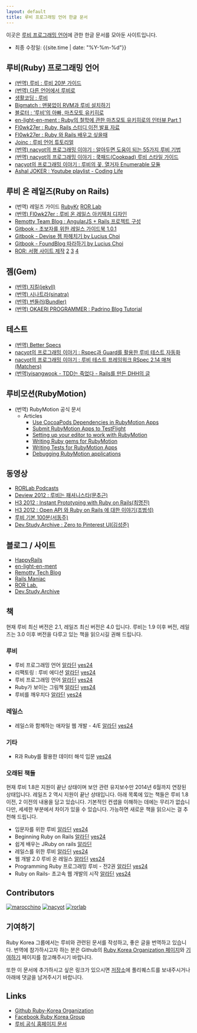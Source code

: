 ```yaml
---
layout: default
title: 루비 프로그래밍 언어 한글 문서
---
```


이곳은 [루비 프로그래밍 언어](https://www.ruby-lang.org/ko/)에 관한 한글 문서를 모아둔 사이트입니다.

- 최종 수정일: {{site.time | date: "%Y-%m-%d"}}

## 루비(Ruby) 프로그래밍 언어

- [(번역) 루비 : 루비 20분 가이드](https://www.ruby-lang.org/ko/documentation/quickstart/)
- [(번역) 다른 언어에서 루비로](https://www.ruby-lang.org/ko/documentation/ruby-from-other-languages/)
- [생활코딩 : 루비](http://opentutorials.org/course/742/4554)
- [Bigmatch : 맨붕없이 RVM과 루비 설치하기](http://bigmatch.i-um.net/2013/12/%EB%A9%98%EB%B6%95%EC%97%86%EC%9D%B4-rvm%EA%B3%BC-%EB%A3%A8%EB%B9%84-%EC%84%A4%EC%B9%98%ED%95%98%EA%B8%B0/)
- [블로터 : ‘루비’의 아빠, 마츠모토 유키히로](http://www.bloter.net/archives/184564)
- [en-light-en-ment : Ruby의 철학에 관한 마츠모토 유키히로의 인터뷰 Part 1](http://joonjeong.wordpress.com/2013/08/15/ruby%EC%9D%98-%EC%B2%A0%ED%95%99%EC%97%90-%EA%B4%80%ED%95%9C-%EB%A7%88%EC%B8%A0%EB%AA%A8%ED%86%A0-%EC%9C%A0%ED%82%A4%ED%9E%88%EB%A1%9C%EC%9D%98-%EC%9D%B8%ED%84%B0%EB%B7%B0-part-1/)
- [Fl0wk27er : Ruby, Rails 스터디 이전 발표 자료](http://flowkater.github.io/blog/2013/05/29/be-a-rubyist-1-2/)
- [Fl0wk27er : Ruby 와 Rails 배우고 싶을때](http://flowkater.github.io/blog/2013/08/07/ruby-and-rails-learning-resource/)
- [Joinc : 루비 언어 튜토리얼](http://www.joinc.co.kr/modules/moniwiki/wiki.php/Site/Ruby/Tutorial01)
- [(번역) nacyot의 프로그래밍 이야기 : 알아두면 도움이 되는 55가지 루비 기법](https://gist.github.com/nacyot/7624036)
- [(번역) nacyot의 프로그래밍 이야기 : 쿡패드(Cookpad) 루비 스타일 가이드](http://blog.nacyot.com/articles/2014-03-23-cookpad-ruby-styleguide/)
- [nacyot의 프로그래밍 이야기 : 루비의 꽃, 열거자 Enumerable 모듈](http://blog.nacyot.com/articles/2014-04-19-ruby-enumerable/)
- [Ashal JOKER : Youtube playlist - Coding Life](http://www.youtube.com/playlist?list=PLbdtsbZUwdeSAjccModOzFREAyX9W4Jh-)

## 루비 온 레일즈(Ruby on Rails)

- (번역) 레일즈 가이드 [RubyKr](http://rorlab.org/rg/index.html) [ROR Lab](http://rubykr.github.io/rails_guides/)
- [(번역) Fl0wk27er : 루비 온 레일스 아키텍처 디자인](http://flowkater.github.io/blog/2013/08/12/rails-architecture/)
- [Remotty Team Blog : AngularJS + Rails 프로젝트 구성](http://blog.remotty.com/blog/2014/02/01/angularjs-plus-rails-peurojegteu-guseong/)
- [Gitbook - 초보자를 위한 레일스 가이드북 1.0.1](https://www.gitbook.io/book/rorlab/railsguidebook)
- [Gitbook - Devise 젬 파헤치기 by Lucius Choi](https://www.gitbook.io/book/luciuschoi/exploring_devise)
- [Gitbook - FoundBlog 따라하기 by Lucius Choi](https://www.gitbook.io/book/luciuschoi/foundblog)
- [ROR: 서평 사이트 제작][making-byeolbada-1] [2][making-byeolbada-2] [3][making-byeolbada-3] [4][making-byeolbada-4]

[making-byeolbada-1]: http://compiztab.github.io/blog/2014/05/11/making-byeolbada/
[making-byeolbada-2]: http://compiztab.github.io/blog/2014/05/15/making-byeolbada/
[making-byeolbada-3]: http://compiztab.github.io/blog/2014/05/17/making-byeolbada/
[making-byeolbada-4]: http://compiztab.github.io/blog/2014/05/21/making-byeolbada/

## 젬(Gem)

- [(번역) 지킬(jekyll)](http://svperstarz.github.io/jekyll-docs-ko/)
- [(번역) 시나트라(sinatra)](http://www.sinatrarb.com/intro-ko.html)
- [(번역) 번들러(Bundler)](http://ruby-korea.github.io/bundler-site/)
- [(번역) OKAERI PROGRAMMER : Padrino Blog Tutorial](http://blog.baenlee.com/blog/2013/12/30/bundle-exec-padrino-g-project/)

## 테스트

- [(번역) Better Specs](http://betterspecs.org/ko)
- [nacyot의 프로그래밍 이야기 : Rspec과 Guard를 활용한 루비 테스트 자동화](http://blog.nacyot.com/articles/2013-10-02-ruby-test-automation-with-rspec-and-guard/)
- [nacyot의 프로그래밍 이야기 : 루비 테스트 프레임워크 RSpec 2.14 매쳐(Matchers)](http://blog.nacyot.com/articles/2014-04-07-rspec-matchers/)
- [(번역)yisangwook - TDD는 죽었다 - Rails를 만든 DHH의 글](http://yisangwook.tumblr.com/post/83725422949/tdd-is-dead-long-live-testing)

## 루비모션(RubyMotion)

- (번역) RubyMotion 공식 문서
  - Articles
    - [Use CocoaPods Dependencies in RubyMotion Apps](http://ruby-korea.github.io/RubyMotionDocumentation/articles/cocoapods/)
    - [Submit RubyMotion Apps to TestFlight](http://ruby-korea.github.io/RubyMotionDocumentation/articles/testflight/)
    - [Setting up your editor to work with RubyMotion](http://ruby-korea.github.io/RubyMotionDocumentation/articles/editors/)
    - [Writing Ruby gems for RubyMotion](http://ruby-korea.github.io/RubyMotionDocumentation/articles/gems/)
    - [Writing Tests for RubyMotion Apps](http://ruby-korea.github.io/RubyMotionDocumentation/articles/testing/)
    - [Debugging RubyMotion applications](http://ruby-korea.github.io/RubyMotionDocumentation/articles/debugging/)

## 동영상

- [RORLab Podcasts](https://itunes.apple.com/cy/podcast/rorlab-podcast/id770036911)
- [Deview 2012 : 루비는 패셔니스타(문추근)](http://deview.kr/2012/xe/index.php?mid=track&document_srl=391&time_srl=233)
- [H3 2012 : Instant Prototyping with Ruby on Rails(최명진)](http://www.youtube.com/watch?v=AlNLavCg3yg)
- [H3 2012 : Open API 와 Ruby on Rails 에 대한 이야기(조범석)](http://www.youtube.com/watch?v=fAi0PC0v5OQ)
- [루비 기본 100분(서동주)](http://www.youtube.com/watch?v=vjyL6fLzJjA)
- [Dev.Study.Archive : Zero to Pinterest UI(김성준)](http://dev-study.github.io/presentations/zero_to_pinterent_ui.html)

## 블로그 / 사이트

- [HappyRails](http://happyrails.rorlab.org/ko)
- [en-light-en-ment](http://joonjeong.wordpress.com/)
- [Remotty Tech Blog](http://blog.remotty.com)
- [Rails Maniac](http://railsmaniac.tumblr.com/)
- [ROR Lab.](http://rorlab.org/)
- [Dev.Study.Archive](http://dev-study.github.io/pages/presentations.html)

## 책

현재 루비 최신 버전은 2.1, 레일즈 최신 버전은 4.0 입니다. 루비는 1.9 이후 
버전, 레일즈는 3.0 이후 버전을 다루고 있는 책을 읽으시길 권해 드립니다.

### 루비

- 루비 프로그래밍 언어 
  [알라딘](http://www.aladin.co.kr/shop/wproduct.aspx?ISBN=8970507531) 
  [yes24](http://www.yes24.com/24/goods/7980382?scode=032&amp;OzSrank=5)
- 리팩토링 : 루비 에디션 
  [알라딘](http://www.aladin.co.kr/shop/wproduct.aspx?ISBN=8994506063) 
  [yes24](http://www.yes24.com/24/goods/5714409?scode=032&amp;OzSrank=6)
- 루비 프로그래밍 언어 
  [알라딘](http://www.aladin.co.kr/shop/wproduct.aspx?ISBN=8979147384) 
  [yes24](http://www.yes24.com/24/goods/3787559?scode=032&amp;OzSrank=8)
- Ruby가 보이는 그림책 
  [알라딘](http://www.aladin.co.kr/shop/wproduct.aspx?ISBN=8931550685) 
  [yes24](http://www.yes24.com/24/goods/3689449?scode=032&amp;OzSrank=3)
- 루비를 깨우치다
  [알라딘](http://www.aladin.co.kr/shop/wproduct.aspx?ISBN=8994774769)
  [yes24](http://www.yes24.com/24/goods/14163047?scode=032&OzSrank=1)

### 레일스

- 레일스와 함께하는 애자일 웹 개발 - 4/E 
  [알라딘](http://www.aladin.co.kr/shop/wproduct.aspx?ISBN=8994506063) 
  [yes24](http://www.yes24.com/24/goods/7097680?scode=032&amp;OzSrank=4)

### 기타

- R과 Ruby를 활용한 데이터 해석 입문
  [yes24](http://www.yes24.com/24/goods/11796950?scode=032&OzSrank=1)

### 오래된 책들

현재 루비 1.8은 지원이 끝난 상태이며 보안 관련 유지보수만 2014년 6월까지
연장된 상태입니다. 레일즈 2 역시 지원이 끝난 상태입니다. 아래 목록에 있는
책들은 루비 1.8 이전, 2 이전의 내용을 담고 있습니다. 기본적인 컨샙을
이해하는 데에는 무리가 없습니다만, 세세한 부분에서 차이가 있을 수 있습니다.
가능하면 새로운 책을 읽으시는 걸 추천해 드립니다.

- 입문자를 위한 루비
  [알라딘](http://www.aladin.co.kr/shop/wproduct.aspx?ISBN=8990758424) 
  [yes24](http://www.yes24.com/24/goods/3279711?scode=032&amp;OzSrank=9)
- Beginning Ruby on Rails
[알라딘](http://www.aladin.co.kr/shop/wproduct.aspx?ISBN=8956744181) 
[yes24](http://www.yes24.com/24/goods/2825095?scode=032&amp;OzSrank=12)
- 쉽게 배우는 JRuby on rails
  [알라딘](http://www.aladin.co.kr/shop/wproduct.aspx?ISBN=8995856459)
- 레일스를 위한 루비
  [알라딘](http://www.aladin.co.kr/shop/wproduct.aspx?ISBN=8990758688) 
  [yes24](http://www.yes24.com/24/goods/2539575?scode=032&amp;OzSrank=10)
- 웹 개발 2.0 루비 온 레일스 
  [알라딘](http://www.aladin.co.kr/shop/wproduct.aspx?ISBN=8960770000) 
  [yes24](http://www.yes24.com/24/goods/2495263?scode=032&amp;OzSrank=11)
- Programming Ruby 프로그래밍 루비 - 전2권 
  [알라딘](http://www.aladin.co.kr/shop/wproduct.aspx?ISBN=8991268250) 
  [yes24](http://www.yes24.com/24/goods/2314079?scode=032&amp;OzSrank=15)
- Ruby on Rails- 초고속 웹 개발의 시작 
  [알라딘](http://www.aladin.co.kr/shop/wproduct.aspx?ISBN=8979144539) 
  [yes24](http://www.yes24.com/24/goods/2296786?scode=032&amp;OzSrank=14)

## Contributors
[![marocchino](https://avatars0.githubusercontent.com/u/128431?s=100)](https://github.com/marocchino)
[![nacyot](https://avatars0.githubusercontent.com/u/148919?s=100)](http://nacyot.com)
[![rorlab](https://avatars2.githubusercontent.com/u/511048?v=2&s=100)](http://rorlab.org/)

## 기여하기

Ruby Korea 그룹에서는 루비와 관련된 문서를 작성하고, 좋은 글을 번역하고 있습니다. 번역에 참가하시고자 하는 분은 Github의 [Ruby Korea Organization 페이지](https://github.com/ruby-korea)와 [기여하기](https://github.com/ruby-korea/ruby-korea.github.io/wiki/%EA%B8%B0%EC%97%AC%ED%95%98%EA%B8%B0) 페이지를 참고해주시기 바랍니다.

또한 이 문서에 추가하시고 싶은 링크가 있으시면 [저장소](https://github.com/ruby-korea/ruby-korea.github.io)에 풀리퀘스트를 보내주시거나 아래에 댓글을 남겨주시기 바랍니다.

## Links

- [Github Ruby-Korea Organization](https://github.com/ruby-korea)
- [Facebook Ruby Korea Group](https://www.facebook.com/groups/rubykr)
- [루비 공식 홈페이지 문서](https://www.ruby-lang.org/ko/documentation/)
